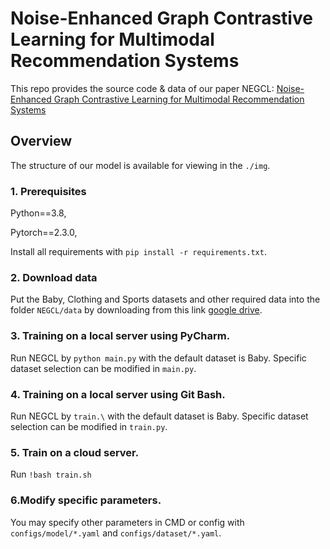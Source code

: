 # Noise-Enhanced Graph Contrastive Learning for Multimodal Recommendation Systems

This repo provides the source code & data of our paper NEGCL: [Noise-Enhanced Graph Contrastive Learning for Multimodal Recommendation Systems](https://github.com/HubuKG/NEGCL) 

## Overview

The structure of our model is available for viewing in the ``./img``.


### 1. Prerequisites

Python==3.8,

Pytorch==2.3.0,

Install all requirements with ``pip install -r requirements.txt``.


### 2. Download data

Put the Baby, Clothing and  Sports datasets and other required data into the folder ``NEGCL/data`` by  downloading from this link [google drive](https://drive.google.com/drive/folders/1BxObpWApHbGx9jCQGc8z52cV3t9_NE0f?usp=sharing).

### 3. Training on a local server using PyCharm.

Run NEGCL by ``python main.py`` with the default dataset is Baby. Specific dataset selection can be modified in `main.py`.

### 4. Training on a local server using Git Bash.

Run NEGCL by ``train.\`` with the default dataset is Baby. Specific dataset selection can be modified in `train.py`.


### 5. Train on a cloud server.

Run ``!bash train.sh``

### 6.Modify specific parameters.

You may specify other parameters in CMD or config with `configs/model/*.yaml` and `configs/dataset/*.yaml`. 
